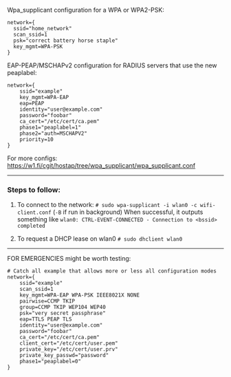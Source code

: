 Wpa_supplicant configuration for a WPA or WPA2-PSK:
```
network={
  ssid="home_network"
  scan_ssid=1
  psk="correct battery horse staple"
  key_mgmt=WPA-PSK
}
```

 EAP-PEAP/MSCHAPv2 configuration for RADIUS servers that use the new peaplabel:
```
network={
	ssid="example"
	key_mgmt=WPA-EAP
	eap=PEAP
	identity="user@example.com"
	password="foobar"
	ca_cert="/etc/cert/ca.pem"
	phase1="peaplabel=1"
	phase2="auth=MSCHAPV2"
	priority=10
}
```

For more configs:
https://w1.fi/cgit/hostap/tree/wpa_supplicant/wpa_supplicant.conf

------------
### Steps to follow:
1) To connect to the network:
`# sudo wpa-supplicant -i wlan0 -c wifi-client.conf` (`-B` if run in background)
When successful, it outputs something like  `wlan0: CTRL-EVENT-CONNECTED - Connection to <bssid> completed`

2) To request a DHCP lease on wlan0
`# sudo dhclient wlan0`

------------------

FOR EMERGENCIES might be worth testing:
```
# Catch all example that allows more or less all configuration modes
network={
	ssid="example"
	scan_ssid=1
	key_mgmt=WPA-EAP WPA-PSK IEEE8021X NONE
	pairwise=CCMP TKIP
	group=CCMP TKIP WEP104 WEP40
	psk="very secret passphrase"
	eap=TTLS PEAP TLS
	identity="user@example.com"
	password="foobar"
	ca_cert="/etc/cert/ca.pem"
	client_cert="/etc/cert/user.pem"
	private_key="/etc/cert/user.prv"
	private_key_passwd="password"
	phase1="peaplabel=0"
}
```
